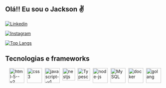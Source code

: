 ## Olá!! Eu sou o Jackson ✌️

<!-- Redes sociais -->

[![Linkedin](https://img.shields.io/badge/LinkedIn-0077B5?style=for-the-badge&logo=linkedin&logoColor=white)](https://www.linkedin.com/in/jackson-santana-07713a181/) 

[![Instagram](https://img.shields.io/badge/Instagram-E4405F?style=for-the-badge&logo=instagram&logoColor=white)](https://www.instagram.com/_jotagod/)


<!-- Linguagens mais usadas  -->

[![Top Langs](https://github-readme-stats.vercel.app/api/top-langs/?username=jotaGGod&hide_progress=true)]()

## Tecnologias e frameworks
<!-- Tecnologias -->

<div style="display: flex; justify-content: space-around; "><br>    
    <img width="48" height="48" src="https://img.icons8.com/color/48/html-5--v2.png" alt="html-5--v2"/>
    <img width="48" height="48" src="https://img.icons8.com/plasticine/100/css3.png" alt="css3"/>
    <img width="48" height="48" src="https://img.icons8.com/color/48/javascript--v1.png" alt="javascript--v1"/>
    <img width="40" height="40" src="https://static-00.iconduck.com/assets.00/nestjs-plain-icon-512x510-3pkb2qwx.png" alt="nestjs plain icon" title="nestjs">
    <img width="40" height="40" src="https://cdn-icons-png.flaticon.com/128/5968/5968381.png" alt="Typescript " title="Typescript ">
    <img width="48" height="48" src="https://img.icons8.com/fluency/48/node-js.png" alt="node-js"/>
    <img width="48" height="48" src="https://img.icons8.com/external-those-icons-flat-those-icons/48/external-MySQL-programming-and-development-those-icons-flat-those-icons.png" alt="MySQL"/>
    <img width="48" height="48" src="https://img.icons8.com/fluency/48/docker.png" alt="docker"/>
    <img width="48" height="48" alt="golang" src="https://img.icons8.com/color/48/000000/golang.png"/>
</div>

